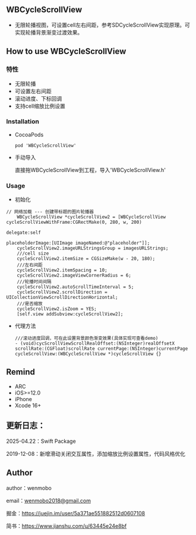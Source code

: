 ## WBCycleScrollView
- 无限轮播视图，可设置cell左右间距，参考SDCycleScrollView实现原理。可实现轮播背景渐变过渡效果。

## How to use WBCycleScrollView

### 特性
- 无限轮播
- 可设置左右间距
- 滚动进度、下标回调
- 支持cell缩放比例设置

### Installation

- CocoaPods

  `pod 'WBCycleScrollView'`

- 手动导入

  直接拖WBCycleScrollView到工程，导入'WBCycleScrollView.h'

### Usage

- 初始化

```
// 网络加载 --- 创建带标题的图片轮播器
    WBCycleScrollView *cycleScrollView2 = [WBCycleScrollView cycleScrollViewWithFrame:CGRectMake(0, 280, w, 200)
                                                                             delegate:self
                                                                     placeholderImage:[UIImage imageNamed:@"placeholder"]];
    cycleScrollView2.imageURLStringsGroup = imagesURLStrings;
    ///cell size
    cycleScrollView2.itemSize = CGSizeMake(w - 20, 180);
    ///左右间距
    cycleScrollView2.itemSpacing = 10;
    cycleScrollView2.imageViewCornerRadius = 6;
    ///轮播时间间隔
    cycleScrollView2.autoScrollTimeInterval = 5;
    cycleScrollView2.scrollDirection = UICollectionViewScrollDirectionHorizontal;
    ///是否缩放
    cycleScrollView2.isZoom = YES;
    [self.view addSubview:cycleScrollView2];
```

- 代理方法

  ```
  ///滚动进度回调，可在此设置背景颜色渐变效果(具体实现可查看demo)
  - (void)cycScrollViewScrollRealOffset:(NSInteger)realOffsetX scrollRate:(CGFloat)scrollRate currentPage:(NSInteger)currentPage cycleScrollView:(WBCycleScrollView *)cycleScrollView {}
  ```

  

## Remind

- ARC
- iOS>=12.0
- iPhone
- Xcode 16+

## 更新日志：
2025-04.22：Swift Package

2019-12-08：新增滑动关闭交互属性，添加缩放比例设置属性，代码风格优化

## Author

author：wenmobo	

email：[wenmobo2018@gmail.com](mailto:wenmobo2018@gmail.com)


掘金：https://juejin.im/user/5a371ae551882512d0607108		

简书：https://www.jianshu.com/u/63445e24e8bf		

